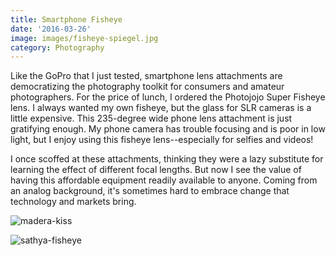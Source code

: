 ```yaml
---
title: Smartphone Fisheye
date: '2016-03-26'
image: images/fisheye-spiegel.jpg
category: Photography
---
```


Like the GoPro that I just tested, smartphone lens attachments are democratizing the photography toolkit for consumers and amateur photographers. For the price of lunch, I ordered the Photojojo Super Fisheye lens. I always wanted my own fisheye, but the glass for SLR cameras is a little expensive. This 235-degree wide phone lens attachment is just gratifying enough. My phone camera has trouble focusing and is poor in low light, but I enjoy using this fisheye lens--especially for selfies and videos!

I once scoffed at these attachments, thinking they were a lazy substitute for learning the effect of different focal lengths. But now I see the value of having this affordable equipment readily available to anyone. Coming from an analog background, it's sometimes hard to embrace change that technology and markets bring.

![madera-kiss](../images/madera-kiss.jpg)

![sathya-fisheye](../images/sathya-fisheye.jpg)
